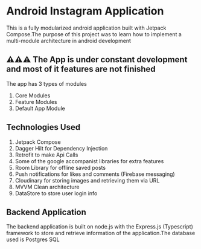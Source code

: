 # Android Instagram Application

This is a fully modularized android application built with Jetpack Compose.The purpose 
of this project was to learn how to implement a multi-module architecture in android
development


## ⚠️⚠️⚠️ The App is under constant development and most of it features are not finished

The app has 3 types of modules

1. Core Modules 
2. Feature Modules
3. Default App Module

## Technologies Used
1. Jetpack Compose
2. Dagger Hilt for Dependency Injection
3. Retrofit to make Api Calls
4. Some of the google accompanist libraries for extra features
5. Room Library for offline saved posts
6. Push notifications for likes and comments (Firebase messaging)
7. Cloudinary for storing images and retrieving them via URL
8. MVVM Clean architecture
9. DataStore to store user login info


## Backend Application
The backend application is built on node.js with the Express.js (Typescript) framework to store and 
retrieve information of the application.The database used is Postgres SQL

